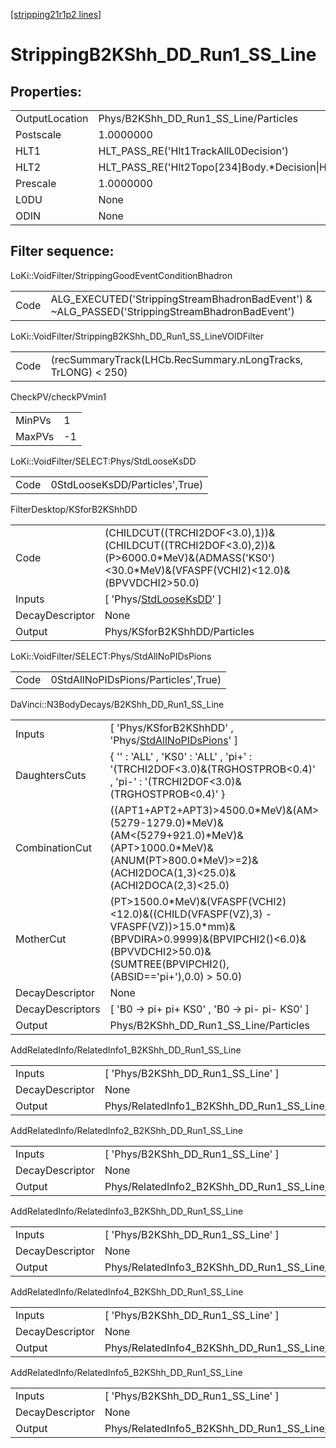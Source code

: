 [[stripping21r1p2 lines]](./stripping21r1p2-index)

# StrippingB2KShh_DD_Run1_SS_Line

## Properties:

|                |                                                                   |
|----------------|-------------------------------------------------------------------|
| OutputLocation | Phys/B2KShh_DD_Run1_SS_Line/Particles                             |
| Postscale      | 1.0000000                                                         |
| HLT1           | HLT_PASS_RE('Hlt1TrackAllL0Decision')                             |
| HLT2           | HLT_PASS_RE('Hlt2Topo[234]Body.\*Decision\|Hlt2IncPhiDecision') |
| Prescale       | 1.0000000                                                         |
| L0DU           | None                                                              |
| ODIN           | None                                                              |

## Filter sequence:

LoKi::VoidFilter/StrippingGoodEventConditionBhadron

|      |                                                                                                |
|------|------------------------------------------------------------------------------------------------|
| Code | ALG_EXECUTED('StrippingStreamBhadronBadEvent') & ~ALG_PASSED('StrippingStreamBhadronBadEvent') |

LoKi::VoidFilter/StrippingB2KShh_DD_Run1_SS_LineVOIDFilter

|      |                                                               |
|------|---------------------------------------------------------------|
| Code | (recSummaryTrack(LHCb.RecSummary.nLongTracks, TrLONG) \< 250) |

CheckPV/checkPVmin1

|        |     |
|--------|-----|
| MinPVs | 1   |
| MaxPVs | -1  |

LoKi::VoidFilter/SELECT:Phys/StdLooseKsDD

|      |                                |
|------|--------------------------------|
| Code | 0StdLooseKsDD/Particles',True) |

FilterDesktop/KSforB2KShhDD

|                 |                                                                                                                                                   |
|-----------------|---------------------------------------------------------------------------------------------------------------------------------------------------|
| Code            | (CHILDCUT((TRCHI2DOF\<3.0),1))&(CHILDCUT((TRCHI2DOF\<3.0),2))&(P\>6000.0\*MeV)&(ADMASS('KS0')\<30.0\*MeV)&(VFASPF(VCHI2)\<12.0)&(BPVVDCHI2\>50.0) |
| Inputs          | [ 'Phys/[StdLooseKsDD](./stripping21r1p2-commonparticles-stdlooseksdd)' ]                                                                       |
| DecayDescriptor | None                                                                                                                                              |
| Output          | Phys/KSforB2KShhDD/Particles                                                                                                                      |

LoKi::VoidFilter/SELECT:Phys/StdAllNoPIDsPions

|      |                                     |
|------|-------------------------------------|
| Code | 0StdAllNoPIDsPions/Particles',True) |

DaVinci::N3BodyDecays/B2KShh_DD_Run1_SS_Line

|                  |                                                                                                                                                                                                 |
|------------------|-------------------------------------------------------------------------------------------------------------------------------------------------------------------------------------------------|
| Inputs           | [ 'Phys/KSforB2KShhDD' , 'Phys/[StdAllNoPIDsPions](./stripping21r1p2-commonparticles-stdallnopidspions)' ]                                                                                    |
| DaughtersCuts    | { '' : 'ALL' , 'KS0' : 'ALL' , 'pi+' : '(TRCHI2DOF\<3.0)&(TRGHOSTPROB\<0.4)' , 'pi-' : '(TRCHI2DOF\<3.0)&(TRGHOSTPROB\<0.4)' }                                                                  |
| CombinationCut   | ((APT1+APT2+APT3)\>4500.0\*MeV)&(AM\>(5279-1279.0)\*MeV)&(AM\<(5279+921.0)\*MeV)&(APT\>1000.0\*MeV)&(ANUM(PT\>800.0\*MeV)\>=2)&(ACHI2DOCA(1,3)\<25.0)&(ACHI2DOCA(2,3)\<25.0)                    |
| MotherCut        | (PT\>1500.0\*MeV)&(VFASPF(VCHI2)\<12.0)&((CHILD(VFASPF(VZ),3) - VFASPF(VZ))\>15.0\*mm)&(BPVDIRA\>0.9999)&(BPVIPCHI2()\<6.0)&(BPVVDCHI2\>50.0)&(SUMTREE(BPVIPCHI2(),(ABSID=='pi+'),0.0) \> 50.0) |
| DecayDescriptor  | None                                                                                                                                                                                            |
| DecayDescriptors | [ 'B0 -\> pi+ pi+ KS0' , 'B0 -\> pi- pi- KS0' ]                                                                                                                                               |
| Output           | Phys/B2KShh_DD_Run1_SS_Line/Particles                                                                                                                                                           |

AddRelatedInfo/RelatedInfo1_B2KShh_DD_Run1_SS_Line

|                 |                                                    |
|-----------------|----------------------------------------------------|
| Inputs          | [ 'Phys/B2KShh_DD_Run1_SS_Line' ]                |
| DecayDescriptor | None                                               |
| Output          | Phys/RelatedInfo1_B2KShh_DD_Run1_SS_Line/Particles |

AddRelatedInfo/RelatedInfo2_B2KShh_DD_Run1_SS_Line

|                 |                                                    |
|-----------------|----------------------------------------------------|
| Inputs          | [ 'Phys/B2KShh_DD_Run1_SS_Line' ]                |
| DecayDescriptor | None                                               |
| Output          | Phys/RelatedInfo2_B2KShh_DD_Run1_SS_Line/Particles |

AddRelatedInfo/RelatedInfo3_B2KShh_DD_Run1_SS_Line

|                 |                                                    |
|-----------------|----------------------------------------------------|
| Inputs          | [ 'Phys/B2KShh_DD_Run1_SS_Line' ]                |
| DecayDescriptor | None                                               |
| Output          | Phys/RelatedInfo3_B2KShh_DD_Run1_SS_Line/Particles |

AddRelatedInfo/RelatedInfo4_B2KShh_DD_Run1_SS_Line

|                 |                                                    |
|-----------------|----------------------------------------------------|
| Inputs          | [ 'Phys/B2KShh_DD_Run1_SS_Line' ]                |
| DecayDescriptor | None                                               |
| Output          | Phys/RelatedInfo4_B2KShh_DD_Run1_SS_Line/Particles |

AddRelatedInfo/RelatedInfo5_B2KShh_DD_Run1_SS_Line

|                 |                                                    |
|-----------------|----------------------------------------------------|
| Inputs          | [ 'Phys/B2KShh_DD_Run1_SS_Line' ]                |
| DecayDescriptor | None                                               |
| Output          | Phys/RelatedInfo5_B2KShh_DD_Run1_SS_Line/Particles |
